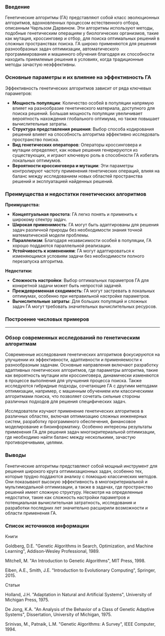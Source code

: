 ### Введение

Генетические алгоритмы (ГА) представляют собой класс эволюционных алгоритмов, вдохновленных процессом естественного отбора, описанным Чарльзом Дарвином. Эти алгоритмы используют методы, подобные генетическим операциям у биологических организмов, такие как мутация, кроссинговер и отбор, для поиска оптимальных решений в сложных пространствах поиска. ГА широко применяются для решения разнообразных задач оптимизации, автоматического программирования и машинного обучения благодаря их способности находить приемлемые решения в условиях, когда традиционные методы зачастую неэффективны.

### Основные параметры и их влияние на эффективность ГА

Эффективность генетических алгоритмов зависит от ряда ключевых параметров:
- **Мощность популяции**: Количество особей в популяции напрямую влияет на разнообразие генетического материала, доступного для поиска решений. Большая мощность популяции увеличивает вероятность нахождения глобального оптимума, но также повышает вычислительные затраты.
- **Структура представления решения**: Выбор способа кодирования решений влияет на способность алгоритма эффективно исследовать пространство поиска.
- **Вид генетических операторов**: Операторы кроссинговера и мутации определяют, как новые решения генерируются из существующих, и играют ключевую роль в способности ГА избегать локальных оптимумов.
- **Вероятности кроссинговера и мутации**: Эти параметры контролируют частоту применения генетических операций, влияя на баланс между исследованием новых областей пространства решений и эксплуатацией найденных решений.

### Преимущества и недостатки генетических алгоритмов

**Преимущества:**
- **Концептуальная простота**: ГА легко понять и применить к широкому спектру задач.
- **Широкая применимость**: ГА могут быть адаптированы для решения задач различной природы без необходимости знания точной математической модели проблемы.
- **Параллелизм**: Благодаря независимости особей в популяции, ГА хорошо поддаются параллельной реализации.
- **Устойчивость к изменениям**: ГА могут адаптироваться к изменяющимся условиям задачи без необходимости полного перезапуска алгоритма.

**Недостатки:**
- **Сложность настройки**: Выбор оптимальных параметров ГА для конкретной задачи может быть непростой задачей.
- **Преждевременная сходимость**: ГА могут застревать в локальных оптимумах, особенно при неправильной настройке параметров.
- **Вычислительные затраты**: Для больших популяций и сложных задач ГА могут требовать значительных вычислительных ресурсов.

### Построение числовых примеров


---



### Обзор современных исследований по генетическим алгоритмам

Современные исследования генетических алгоритмов фокусируются на улучшении их эффективности, адаптивности и применяемости к разнообразным задачам. Основные направления включают разработку адаптивных генетических алгоритмов, где параметры алгоритма, такие как вероятность мутации или кроссинговера, динамически изменяются в процессе выполнения для улучшения процесса поиска. Также исследуются гибридные подходы, сочетающие ГА с другими методами оптимизации, например, с машинным обучением или классическими алгоритмами поиска, что позволяет сочетать сильные стороны различных подходов для решения специфических задач.

Исследователи изучают применение генетических алгоритмов в различных областях, включая оптимизацию сложных инженерных систем, разработку программного обеспечения, финансовое моделирование и биоинформатику. Особенно интересны результаты применения ГА для решения задач многокритериальной оптимизации, где необходимо найти баланс между несколькими, зачастую противоречивыми, целями.

### Выводы

Генетические алгоритмы представляют собой мощный инструмент для решения широкого круга оптимизационных задач, особенно тех, которые трудно поддаются анализу с помощью классических методов. Они показывают высокую эффективность в многокритериальной и мультимодальной оптимизации, а также в задачах, где пространство решений имеет сложную структуру. Несмотря на определенные недостатки, такие как сложность настройки параметров и потенциальная вычислительная затратность, исследования и разработки последних лет значительно расширили возможности и области применения ГА.

### Список источников информации

Книги

Goldberg, D.E. "Genetic Algorithms in Search, Optimization, and Machine Learning", Addison-Wesley Professional, 1989.

Mitchell, M. "An Introduction to Genetic Algorithms", MIT Press, 1998.

Eiben, A.E., Smith, J.E. "Introduction to Evolutionary Computing", Springer, 2015. 

Статьи

Holland, J.H. "Adaptation in Natural and Artificial Systems", University of Michigan Press, 1975. 

De Jong, K.A. "An Analysis of the Behavior of a Class of Genetic Adaptive Systems", Dissertation, University of Michigan, 1975. 

Srinivas, M., Patnaik, L.M. "Genetic Algorithms: A Survey", IEEE Computer, 1994. 
